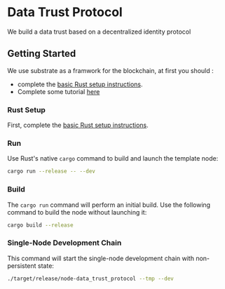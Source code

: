 # Data Trust Protocol

We build a data trust based on a decentralized identity protocol

## Getting Started

We use substrate as a framwork for the blockchain, at first you should :
 - complete the [basic Rust setup instructions](./docs/rust-setup.md).
 - Complete some tutorial [here](https://docs.substrate.io/)



### Rust Setup

First, complete the [basic Rust setup instructions](./docs/rust-setup.md).

### Run

Use Rust's native `cargo` command to build and launch the template node:

```sh
cargo run --release -- --dev
```

### Build

The `cargo run` command will perform an initial build. Use the following command to build the node
without launching it:

```sh
cargo build --release
```



### Single-Node Development Chain

This command will start the single-node development chain with non-persistent state:

```bash
./target/release/node-data_trust_protocol --tmp --dev
```

